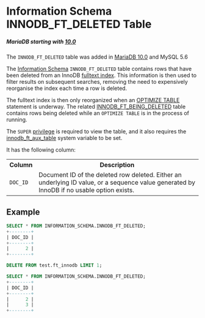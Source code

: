 # Information Schema INNODB_FT_DELETED Table

##### MariaDB starting with [10.0](/kb/en/what-is-mariadb-100/)

The `INNODB_FT_DELETED` table was added in [MariaDB 10.0](/kb/en/what-is-mariadb-100/) and MySQL 5.6

The [Information Schema](/kb/en/information_schema/) `INNODB_FT_DELETED` table contains rows that have been deleted from an InnoDB [fulltext index](/replication/optimization-and-tuning/optimization-and-indexes/full-text-indexes/). This information is then used to filter results on subsequent searches, removing the need to expensively reorganise the index each time a row is deleted.

The fulltext index is then only reorganized when an [OPTIMIZE TABLE](/replication/optimization-and-tuning/optimizing-tables/optimize-table/) statement is underway. The related [INNODB_FT_BEING_DELETED](/sql-statements-structure/sql-statements/administrative-sql-statements/system-tables/information-schema/information-schema-tables/information-schema-innodb-tables/information-schema-innodb_ft_being_deleted-table/) table contains rows being deleted while an `OPTIMIZE TABLE` is in the process of running.

The `SUPER` [privilege](/sql-statements-structure/sql-statements/account-management-sql-commands/grant/) is required to view the table, and it also requires the [innodb_ft_aux_table](/kb/en/innodb-system-variables/#innodb_ft_aux_table) system variable to be set.

It has the following column:

<table><tbody><tr><th>Column</th><th>Description</th></tr>
<tr><td><code>DOC_ID</code></td><td>Document ID of the deleted row deleted. Either an underlying ID value, or a sequence value generated by InnoDB if no usable option exists.</td></tr>
</tbody></table>

## Example

```sql
SELECT * FROM INFORMATION_SCHEMA.INNODB_FT_DELETED;
+--------+
| DOC_ID |
+--------+
|      2 |
+--------+

DELETE FROM test.ft_innodb LIMIT 1;

SELECT * FROM INFORMATION_SCHEMA.INNODB_FT_DELETED;
+--------+
| DOC_ID |
+--------+
|      2 |
|      3 |
+--------+
```
